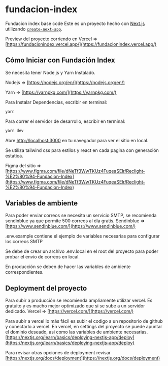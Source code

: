 # fundacion-index
Fundacion index base code
Este es un proyecto hecho con [Next.js](https://nextjs.org/) utilizando [`create-next-app`](https://github.com/vercel/next.js/tree/canary/packages/create-next-app).

Preview del proyecto corriendo en Vercel => [https://fundacionindex.vercel.app/](https://fundacionindex.vercel.app/)

## Cómo Iniciar con Fundación Index

Se necesita tener Node.js y Yarn Instalado.

Nodejs => [https://nodejs.org/en/](https://nodejs.org/en/)

Yarn => [https://yarnpkg.com/](https://yarnpkg.com/)

Para Instalar Dependencias, escribir en terminal:

```bash
yarn
```

Para correr el servidor de desarrollo, escribir en terminal:

```bash
yarn dev
```

Abre [http://localhost:3000](http://localhost:3000) en tu navegador para ver el sitio en local.

Se utiliza tailwind css para estilos y react en cada pagina con generación estatica.

Figma del sitio => [https://www.figma.com/file/dNeTf3WwTKUz4FuqeaSElr/Reclight-%E2%80%94-Fundacion-Index](https://www.figma.com/file/dNeTf3WwTKUz4FuqeaSElr/Reclight-%E2%80%94-Fundacion-Index)

## Variables de ambiente

Para poder enviar correos se necesita un servicio SMTP, se recomienda sendinblue ya que permite 500 correos al día gratis.
Sendinblue => [https://www.sendinblue.com/](https://www.sendinblue.com/)

.env.example contiene el ejemplo de variables necesarias para configurar los correos SMTP

Se debe de crear un archivo .env.local en el root del proyecto para poder probar el envio de correos en local.

En producción se deben de hacer las variables de ambiente correspondientes.

## Deployment del proyecto

Para subir a producción se recomienda ampliamente utilizar vercel.
Es gratuito y es mucho mejor optimizado que si se sube a un servidor dedicado.
Vercel => [https://vercel.com/](https://vercel.com/)

Para subir a vercel lo más fácil es subir el codigo a un repositorio de github y conectarlo a vercel.
En vercel, en settings del proyecto se puede apuntar el dominio deseado, asi como las variables de ambiente necesarias.
[https://nextjs.org/learn/basics/deploying-nextjs-app/deploy](https://nextjs.org/learn/basics/deploying-nextjs-app/deploy)

Para revisar otras opciones de deployment revisar
[https://nextjs.org/docs/deployment](https://nextjs.org/docs/deployment)
